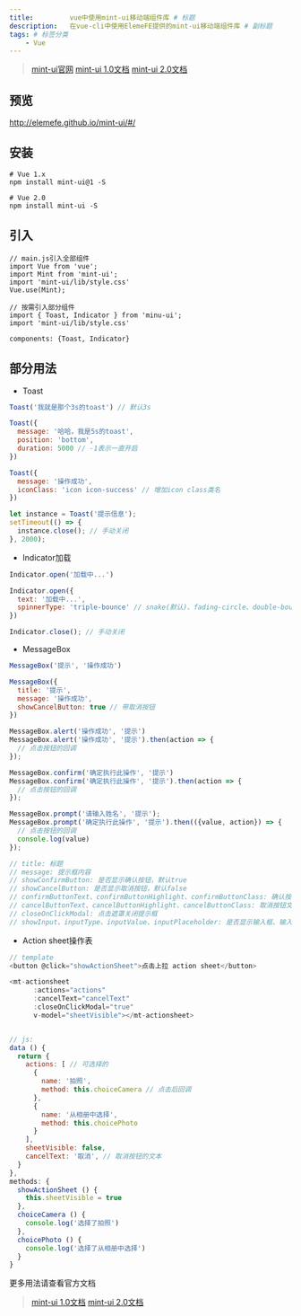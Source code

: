 ```yaml
---
title:         vue中使用mint-ui移动端组件库 # 标题
description:   在vue-cli中使用ElemeFE提供的mint-ui移动端组件库 # 副标题
tags: # 标签分类
    - Vue
---
```


> [mint-ui官网](http://mint-ui.github.io/#!/zh-cn)
> [mint-ui 1.0文档](http://mint-ui.github.io/docs/#/zh-cn)
> [mint-ui 2.0文档](http://mint-ui.github.io/docs/#/zh-cn2)

## 预览
http://elemefe.github.io/mint-ui/#/

## 安装
```
# Vue 1.x
npm install mint-ui@1 -S

# Vue 2.0
npm install mint-ui -S
```

## 引入
```
// main.js引入全部组件
import Vue from 'vue';
import Mint from 'mint-ui';
import 'mint-ui/lib/style.css' 
Vue.use(Mint);

// 按需引入部分组件
import { Toast, Indicator } from 'minu-ui';
import 'mint-ui/lib/style.css' 

components: {Toast, Indicator}
```

##  部分用法
* Toast
```js
Toast('我就是那个3s的toast') // 默认3s

Toast({
  message: '哈哈，我是5s的toast',
  position: 'bottom',
  duration: 5000 // -1表示一直开启
})

Toast({
  message: '操作成功',
  iconClass: 'icon icon-success' // 增加icon class类名
})

let instance = Toast('提示信息');
setTimeout(() => {
  instance.close(); // 手动关闭
}, 2000);
```

* Indicator加载
```js
Indicator.open('加载中...')

Indicator.open({
  text: '加载中...',
  spinnerType: 'triple-bounce' // snake(默认)、fading-circle、double-bounce、triple-bounce
})

Indicator.close(); // 手动关闭
```

* MessageBox
```js
MessageBox('提示', '操作成功')

MessageBox({
  title: '提示',
  message: '操作成功',
  showCancelButton: true // 带取消按钮
})

MessageBox.alert('操作成功', '提示')
MessageBox.alert('操作成功', '提示').then(action => {
  // 点击按钮的回调
});

MessageBox.confirm('确定执行此操作', '提示')
MessageBox.confirm('确定执行此操作', '提示').then(action => {
  // 点击按钮的回调
});

MessageBox.prompt('请输入姓名', '提示');
MessageBox.prompt('确定执行此操作', '提示').then(({value, action}) => {
  // 点击按钮的回调
  console.log(value)
});

// title: 标题
// message: 提示框内容
// showConfirmButton: 是否显示确认按钮，默认true
// showCancelButton: 是否显示取消按钮，默认false
// confirmButtonText、confirmButtonHighlight、confirmButtonClass: 确认按钮文本、加粗、类名
// cancelButtonText、cancelButtonHighlight、cancelButtonClass: 取消按钮文本、加粗、类名
// closeOnClickModal: 点击遮罩关闭提示框
// showInput、inputType、inputValue、inputPlaceholder: 是否显示输入框、输入框类型、输入框的值、输入框的占位符
```

* Action sheet操作表
```js
// template
<button @click="showActionSheet">点击上拉 action sheet</button>

<mt-actionsheet
      :actions="actions"
      :cancelText="cancelText"
      :closeOnClickModal="true"
      v-model="sheetVisible"></mt-actionsheet>


// js:
data () {
  return {
    actions: [ // 可选择的
      {
        name: '拍照',
        method: this.choiceCamera // 点击后回调
      },
      {
        name: '从相册中选择',
        method: this.choicePhoto
      }
    ],
    sheetVisible: false,
    cancelText: '取消', // 取消按钮的文本
  }
},
methods: {
  showActionSheet () {
    this.sheetVisible = true
  },
  choiceCamera () {
    console.log('选择了拍照')
  },
  choicePhoto () {
    console.log('选择了从相册中选择')
  }
}
```


更多用法请查看官方文档
> [mint-ui 1.0文档](http://mint-ui.github.io/docs/#/zh-cn)
> [mint-ui 2.0文档](http://mint-ui.github.io/docs/#/zh-cn2)

